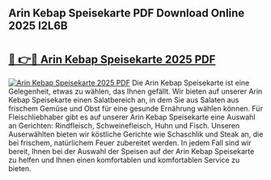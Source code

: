## Arin Kebap Speisekarte PDF Download Online 2025 l2L6B

# <h2><a href="http://gc9vmbt.nevu.top/?p=Arin+Kebap+Speisekarte">🔗 👉🔴 Arin Kebap Speisekarte 2025 PDF</a></h2>

[![Arin Kebap Speisekarte 2025 PDF](https://i.imgur.com/dBaPXMq.png)](http://gc9vmbt.nevu.top/?p=Arin+Kebap+Speisekarte)
Die Arin Kebap Speisekarte ist eine Gelegenheit, etwas zu wählen, das Ihnen gefällt. Wir bieten auf unserer Arin Kebap Speisekarte einen Salatbereich an, in dem Sie aus Salaten aus frischem Gemüse und Obst für eine gesunde Ernährung wählen können. Für Fleischliebhaber gibt es auf unserer Arin Kebap Speisekarte eine Auswahl an Gerichten: Rindfleisch, Schweinefleisch, Huhn und Fisch. Unseren Auserwählten bieten wir köstliche Gerichte wie Schaschlik und Steak an, die bei frischem, natürlichem Feuer zubereitet werden. In jedem Fall sind wir bereit, Ihnen bei der Auswahl der Speisen auf der Arin Kebap Speisekarte zu helfen und Ihnen einen komfortablen und komfortablen Service zu bieten.
